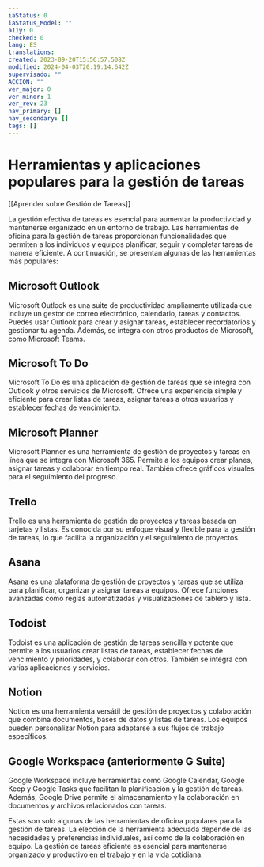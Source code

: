 ```yaml
---
iaStatus: 0
iaStatus_Model: ""
a11y: 0
checked: 0
lang: ES
translations: 
created: 2023-09-20T15:56:57.508Z
modified: 2024-04-03T20:19:14.642Z
supervisado: ""
ACCION: ""
ver_major: 0
ver_minor: 1
ver_rev: 23
nav_primary: []
nav_secondary: []
tags: []
---
```

# Herramientas y aplicaciones populares para la gestión de tareas

[[Aprender sobre Gestión de Tareas]]

La gestión efectiva de tareas es esencial para aumentar la productividad y mantenerse organizado en un entorno de trabajo. Las herramientas de oficina para la gestión de tareas proporcionan funcionalidades que permiten a los individuos y equipos planificar, seguir y completar tareas de manera eficiente. A continuación, se presentan algunas de las herramientas más populares:

## **Microsoft Outlook**

Microsoft Outlook es una suite de productividad ampliamente utilizada que incluye un gestor de correo electrónico, calendario, tareas y contactos. Puedes usar Outlook para crear y asignar tareas, establecer recordatorios y gestionar tu agenda. Además, se integra con otros productos de Microsoft, como Microsoft Teams.

## **Microsoft To Do**

Microsoft To Do es una aplicación de gestión de tareas que se integra con Outlook y otros servicios de Microsoft. Ofrece una experiencia simple y eficiente para crear listas de tareas, asignar tareas a otros usuarios y establecer fechas de vencimiento.

## **Microsoft Planner**

Microsoft Planner es una herramienta de gestión de proyectos y tareas en línea que se integra con Microsoft 365. Permite a los equipos crear planes, asignar tareas y colaborar en tiempo real. También ofrece gráficos visuales para el seguimiento del progreso.

## **Trello**

Trello es una herramienta de gestión de proyectos y tareas basada en tarjetas y listas. Es conocida por su enfoque visual y flexible para la gestión de tareas, lo que facilita la organización y el seguimiento de proyectos.

## **Asana**

Asana es una plataforma de gestión de proyectos y tareas que se utiliza para planificar, organizar y asignar tareas a equipos. Ofrece funciones avanzadas como reglas automatizadas y visualizaciones de tablero y lista.

## **Todoist**

Todoist es una aplicación de gestión de tareas sencilla y potente que permite a los usuarios crear listas de tareas, establecer fechas de vencimiento y prioridades, y colaborar con otros. También se integra con varias aplicaciones y servicios.

## **Notion**

Notion es una herramienta versátil de gestión de proyectos y colaboración que combina documentos, bases de datos y listas de tareas. Los equipos pueden personalizar Notion para adaptarse a sus flujos de trabajo específicos.

## **Google Workspace (anteriormente G Suite)**

Google Workspace incluye herramientas como Google Calendar, Google Keep y Google Tasks que facilitan la planificación y la gestión de tareas. Además, Google Drive permite el almacenamiento y la colaboración en documentos y archivos relacionados con tareas.

Estas son solo algunas de las herramientas de oficina populares para la gestión de tareas. La elección de la herramienta adecuada depende de las necesidades y preferencias individuales, así como de la colaboración en equipo. La gestión de tareas eficiente es esencial para mantenerse organizado y productivo en el trabajo y en la vida cotidiana.